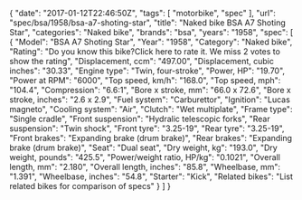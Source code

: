 {
    "date": "2017-01-12T22:46:50Z",
    "tags": [
        "motorbike",
        "spec"
    ],
    "url": "spec\/bsa\/1958\/bsa-a7-shoting-star",
    "title": "Naked bike BSA A7 Shoting Star",
    "categories": "Naked bike",
    "brands": "bsa",
    "years": "1958",
    "spec": [
        {
            "Model": "BSA A7 Shoting Star",
            "Year": "1958",
            "Category": "Naked bike",
            "Rating": "Do you know this bike?Click here to rate it. We miss 2 votes to show the rating",
            "Displacement, ccm": "497.00",
            "Displacement, cubic inches": "30.33",
            "Engine type": "Twin, four-stroke",
            "Power, HP": "19.70",
            "Power at RPM": "6000",
            "Top speed, km\/h": "168.0",
            "Top speed, mph": "104.4",
            "Compression": "6.6:1",
            "Bore x stroke, mm": "66.0 x 72.6",
            "Bore x stroke, inches": "2.6 x 2.9",
            "Fuel system": "Carburettor",
            "Ignition": "Lucas magneto",
            "Cooling system": "Air",
            "Clutch": "Wet multiplate",
            "Frame type": "Single cradle",
            "Front suspension": "Hydralic telescopic forks",
            "Rear suspension": "Twin shock",
            "Front tyre": "3.25-19",
            "Rear tyre": "3.25-19",
            "Front brakes": "Expanding brake (drum brake)",
            "Rear brakes": "Expanding brake (drum brake)",
            "Seat": "Dual seat",
            "Dry weight, kg": "193.0",
            "Dry weight, pounds": "425.5",
            "Power\/weight ratio, HP\/kg": "0.1021",
            "Overall length, mm": "2.180",
            "Overall length, inches": "85.8",
            "Wheelbase, mm": "1.391",
            "Wheelbase, inches": "54.8",
            "Starter": "Kick",
            "Related bikes": "List related bikes for comparison of specs"
        }
    ]
}